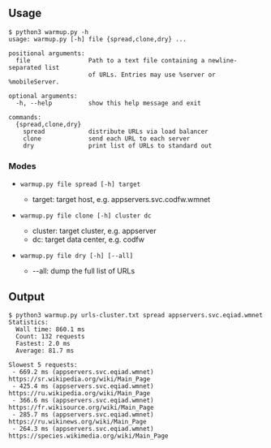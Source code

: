 ## Usage
```
$ python3 warmup.py -h
usage: warmup.py [-h] file {spread,clone,dry} ...

positional arguments:
  file                Path to a text file containing a newline-separated list
                      of URLs. Entries may use %server or %mobileServer.

optional arguments:
  -h, --help          show this help message and exit

commands:
  {spread,clone,dry}
    spread            distribute URLs via load balancer
    clone             send each URL to each server
    dry               print list of URLs to standard out
```

### Modes

- `warmup.py file spread [-h] target`
  - target: target host, e.g. appservers.svc.codfw.wmnet

- `warmup.py file clone [-h] cluster dc`
  - cluster: target cluster, e.g. appserver
  - dc: target data center, e.g. codfw

- `warmup.py file dry [-h] [--all]`
  - --all: dump the full list of URLs

## Output
```
$ python3 warmup.py urls-cluster.txt spread appservers.svc.eqiad.wmnet
Statistics:
  Wall time: 860.1 ms
  Count: 132 requests
  Fastest: 2.0 ms
  Average: 81.7 ms

Slowest 5 requests:
 - 669.2 ms (appservers.svc.eqiad.wmnet) https://sr.wikipedia.org/wiki/Main_Page
 - 425.4 ms (appservers.svc.eqiad.wmnet) https://ru.wikipedia.org/wiki/Main_Page
 - 366.6 ms (appservers.svc.eqiad.wmnet) https://fr.wikisource.org/wiki/Main_Page
 - 285.7 ms (appservers.svc.eqiad.wmnet) https://ru.wikinews.org/wiki/Main_Page
 - 264.3 ms (appservers.svc.eqiad.wmnet) https://species.wikimedia.org/wiki/Main_Page
```
